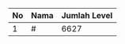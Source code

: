 | No | Nama            | Jumlah Level |
|----|-----------------|--------------|
| 1  | #    |    6627        |
